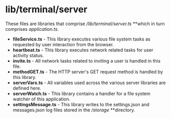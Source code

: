 # lib/terminal/server
These files are libraries that comprise */lib/terminal/server.ts* **which in turn comprises *application.ts*.

* **fileService.ts** - This library executes various file system tasks as requested by user interaction from the browser.
* **heartbeat.ts** - This library executes network related tasks for user activity status.
* **invite.ts** - All network tasks related to inviting a user is handled in this file.
* **methodGET.ts** - The HTTP server's GET request method is handled by this library.
* **serverVars.ts** - All variables used across the various server libraries are defined here.
* **serverWatch.ts** - This library contains a handler for a file system watcher of this application.
* **settingsMessage.ts** - This library writes to the settings.json and messages.json log files stored in the */storage* **directory.